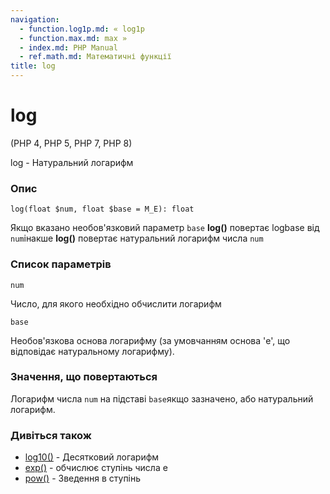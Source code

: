 ```yaml
---
navigation:
  - function.log1p.md: « log1p
  - function.max.md: max »
  - index.md: PHP Manual
  - ref.math.md: Математичні функції
title: log
---
```

# log

(PHP 4, PHP 5, PHP 7, PHP 8)

log - Натуральний логарифм

### Опис

```methodsynopsis
log(float $num, float $base = M_E): float
```

Якщо вказано необов'язковий параметр `base` **log()** повертає logbase від `num`інакше **log()** повертає натуральний логарифм числа `num`

### Список параметрів

`num`

Число, для якого необхідно обчислити логарифм

`base`

Необов'язкова основа логарифму (за умовчанням основа 'e', ​​що відповідає натуральному логарифму).

### Значення, що повертаються

Логарифм числа `num` на підставі `base`якщо зазначено, або натуральний логарифм.

### Дивіться також

-   [log10()](function.log10.md) - Десятковий логарифм
-   [exp()](function.exp.md) - обчислює ступінь числа e
-   [pow()](function.pow.md) - Зведення в ступінь
